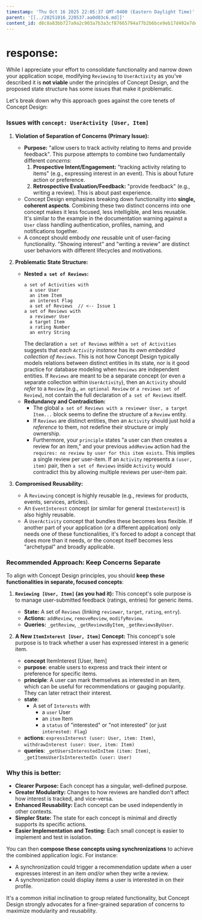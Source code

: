 ```yaml
---
timestamp: 'Thu Oct 16 2025 22:05:37 GMT-0400 (Eastern Daylight Time)'
parent: '[[../20251016_220537.aa0d03c6.md]]'
content_id: d8c8a83bb727a9a2c903a7b3a3cf87665794a77b2b6bce9eb17d492e7de8928f
---
```


# response:

While I appreciate your effort to consolidate functionality and narrow down your application scope, modifying `Reviewing` to `UserActivity` as you've described it is **not viable** under the principles of Concept Design, and the proposed state structure has some issues that make it problematic.

Let's break down why this approach goes against the core tenets of Concept Design:

### Issues with `concept: UserActivity [User, Item]`

1. **Violation of Separation of Concerns (Primary Issue):**
   * **Purpose:** "allow users to track activity relating to items and provide feedback". This purpose attempts to combine two fundamentally different *concerns*:
     1. **Prospective Intent/Engagement:** "tracking activity relating to items" (e.g., expressing interest in an event). This is about future action or preference.
     2. **Retrospective Evaluation/Feedback:** "provide feedback" (e.g., writing a review). This is about past experience.
   * Concept Design emphasizes breaking down functionality into **single, coherent aspects**. Combining these two distinct concerns into one concept makes it less focused, less intelligible, and less reusable. It's similar to the example in the documentation warning against a `User` class handling authentication, profiles, naming, and notifications together.
   * A concept should embody *one* reusable unit of user-facing functionality. "Showing interest" and "writing a review" are distinct user behaviors with different lifecycles and motivations.

2. **Problematic State Structure:**
   * **Nested `a set of Reviews`:**
     ```
     a set of Activities with
       a user User
       an item Item
       an interest Flag
       a set of Reviews  // <-- Issue 1
     a set of Reviews with
       a reviewer User
       a target Item
       a rating Number
       an entry String
     ```
     The declaration `a set of Reviews` *within* `a set of Activities` suggests that *each `Activity` instance* has its *own embedded collection of `Reviews`*. This is not how Concept Design typically models relations between distinct entities in its state, nor is it good practice for database modeling when `Reviews` are independent entities.
     If `Reviews` are meant to be a separate concept (or even a separate collection within `UserActivity`), then an `Activity` should *refer* to a `Review` (e.g., `an optional Review` or `a reviews set of Review`), not contain the full declaration of `a set of Reviews` itself.
   * **Redundancy and Contradiction:**
     * The global `a set of Reviews with a reviewer User, a target Item...` block seems to define the structure of a `Review` entity.
     * If `Reviews` are distinct entities, then an `Activity` should just hold a *reference* to them, not redefine their structure or imply ownership.
     * Furthermore, your `principle` states "a user can *then* creates a review for an item," and your previous `addReview` action had the `requires: no review by user for this item exists`. This implies a single review per user-item. If an `Activity` represents a `(user, item)` pair, then `a set of Reviews` inside `Activity` would contradict this by allowing multiple reviews per user-item pair.

3. **Compromised Reusability:**
   * A `Reviewing` concept is highly reusable (e.g., reviews for products, events, services, articles).
   * An `EventInterest` concept (or similar for general `ItemInterest`) is also highly reusable.
   * A `UserActivity` concept that bundles these becomes less flexible. If another part of your application (or a different application) only needs one of these functionalities, it's forced to adopt a concept that does more than it needs, or the concept itself becomes less "archetypal" and broadly applicable.

### Recommended Approach: Keep Concerns Separate

To align with Concept Design principles, you should **keep these functionalities in separate, focused concepts**:

1. **`Reviewing [User, Item]` (as you had it):** This concept's sole purpose is to manage user-submitted feedback (ratings, entries) for generic items.
   * **State:** A set of `Reviews` (linking `reviewer`, `target`, `rating`, `entry`).
   * **Actions:** `addReview`, `removeReview`, `modifyReview`.
   * **Queries:** `_getReview`, `_getReviewsByItem`, `_getReviewsByUser`.

2. **A New `ItemInterest [User, Item]` Concept:** This concept's sole purpose is to track whether a user has expressed interest in a generic item.
   * **concept** ItemInterest \[User, Item]
   * **purpose**: enable users to express and track their intent or preference for specific items.
   * **principle**: A user can mark themselves as interested in an item, which can be useful for recommendations or gauging popularity. They can later retract their interest.
   * **state**:
     * A set of `Interests` with
       * a `user` User
       * an `item` Item
       * a `status` of "interested" or "not interested" (or just `interested: Flag`)
   * **actions**: `expressInterest (user: User, item: Item)`, `withdrawInterest (user: User, item: Item)`
   * **queries**: `_getUsersInterestedInItem (item: Item)`, `_getItemsUserIsInterestedIn (user: User)`

### Why this is better:

* **Clearer Purpose:** Each concept has a singular, well-defined purpose.
* **Greater Modularity:** Changes to how reviews are handled don't affect how interest is tracked, and vice-versa.
* **Enhanced Reusability:** Each concept can be used independently in other contexts.
* **Simpler State:** The state for each concept is minimal and directly supports its specific actions.
* **Easier Implementation and Testing:** Each small concept is easier to implement and test in isolation.

You can then **compose these concepts using synchronizations** to achieve the combined application logic. For instance:

* A synchronization could trigger a recommendation update *when* a user expresses interest in an item *and/or* when they write a review.
* A synchronization could display items a user is interested in on their profile.

It's a common initial inclination to group related functionality, but Concept Design strongly advocates for a finer-grained separation of concerns to maximize modularity and reusability.

